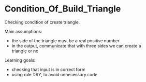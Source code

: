 # Condition_Of_Build_Triangle

Checking condition of create triangle.

Main assumptions:
- the side of the triangle must be a real positive number
- in the output, communicate that with three sides we can create a triangle or no

Learning goals:
- checking that input is in correct form
- using rule DRY, to avoid unnecessary code
